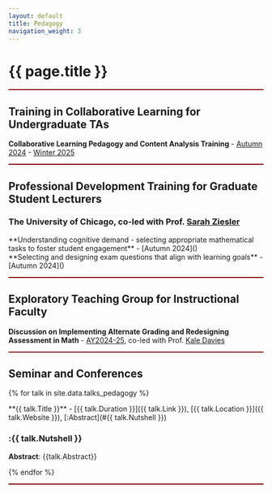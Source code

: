 ```yaml
---
layout: default
title: Pedagogy
navigation_weight: 3
---
```




<div style="border-bottom: 2px  solid #800000;">

# {{ page.title }}

</div>





<div style="border-bottom: 2px  solid #800000;">


## Training in Collaborative Learning for Undergraduate TAs

**Collaborative Learning Pedagogy and Content Analysis Training** - [Autumn 2024](/assets/syllabi/2024AU_CL1.pdf) - [Winter 2025](/assets/syllabi/2025SP_CL2.pdf)

</div>

<div style="border-bottom: 2px  solid #800000;">

## Professional Development Training for Graduate Student Lecturers

### The University of Chicago, co-led with Prof. [Sarah Ziesler](https://mathematics.uchicago.edu/people/profile/sarah-ziesler/)


<div class="course">
**Understanding cognitive demand - selecting appropriate mathematical tasks to foster student engagement** - [Autumn 2024]() 
</div>

<div class="course">
**Selecting and designing exam questions that align with learning goals** - [Autumn 2024]()
</div>
<p></p>

</div>

<div style="border-bottom: 2px  solid #800000;">

## Exploratory Teaching Group for Instructional Faculty

**Discussion on Implementing Alternate Grading and Redesigning Assessment in Math** - [AY2024-25](https://teaching.uchicago.edu/programs/exploratory-teaching-groups), co-led with Prof. [Kale Davies](https://mathematics.uchicago.edu/people/profile/kale-davies/)

</div>

<div style="border-bottom: 2px  solid #800000;">

## Seminar and Conferences

{% for talk in site.data.talks_pedagogy %}
<div class="course">
**{{ talk.Title }}** - [{{ talk.Duration }}]({{ talk.Link }}), [{{ talk.Location }}]({{ talk.Website }}), [:Abstract](#{{ talk.Nutshell }})

### :{{ talk.Nutshell }}

__Abstract__: {{talk.Abstract}}
</div>
{% endfor %}

<p></p>

</div>
